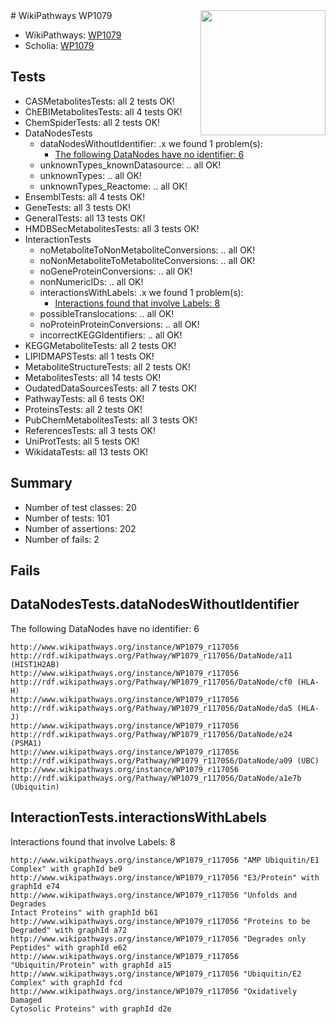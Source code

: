 <img style="float: right; width: 200px" src="https://upload.wikimedia.org/wikipedia/commons/thumb/8/83/Wplogo_with_text_500.png/640px-Wplogo_with_text_500.png" />
# WikiPathways WP1079

* WikiPathways: [WP1079](https://new.wikipathways.org/pathways/WP1079)
* Scholia: [WP1079](https://scholia.toolforge.org/wikipathways/WP1079)
## Tests
* CASMetabolitesTests: all 2 tests OK!
* ChEBIMetabolitesTests: all 4 tests OK!
* ChemSpiderTests: all 2 tests OK!
* DataNodesTests
    * dataNodesWithoutIdentifier: .x we found 1 problem(s):
        * [The following DataNodes have no identifier: 6](#d2d32fa5)
    * unknownTypes_knownDatasource: .. all OK!
    * unknownTypes: .. all OK!
    * unknownTypes_Reactome: .. all OK!
* EnsemblTests: all 4 tests OK!
* GeneTests: all 3 tests OK!
* GeneralTests: all 13 tests OK!
* HMDBSecMetabolitesTests: all 3 tests OK!
* InteractionTests
    * noMetaboliteToNonMetaboliteConversions: .. all OK!
    * noNonMetaboliteToMetaboliteConversions: .. all OK!
    * noGeneProteinConversions: .. all OK!
    * nonNumericIDs: .. all OK!
    * interactionsWithLabels: .x we found 1 problem(s):
        * [Interactions found that involve Labels: 8](#630d267f)
    * possibleTranslocations: .. all OK!
    * noProteinProteinConversions: .. all OK!
    * incorrectKEGGIdentifiers: .. all OK!
* KEGGMetaboliteTests: all 2 tests OK!
* LIPIDMAPSTests: all 1 tests OK!
* MetaboliteStructureTests: all 2 tests OK!
* MetabolitesTests: all 14 tests OK!
* OudatedDataSourcesTests: all 7 tests OK!
* PathwayTests: all 6 tests OK!
* ProteinsTests: all 2 tests OK!
* PubChemMetabolitesTests: all 3 tests OK!
* ReferencesTests: all 3 tests OK!
* UniProtTests: all 5 tests OK!
* WikidataTests: all 13 tests OK!


## Summary

* Number of test classes: 20
* Number of tests: 101
* Number of assertions: 202
* Number of fails: 2

## Fails

<a name="d2d32fa5" />

## DataNodesTests.dataNodesWithoutIdentifier

The following DataNodes have no identifier: 6
```
http://www.wikipathways.org/instance/WP1079_r117056 http://rdf.wikipathways.org/Pathway/WP1079_r117056/DataNode/a11 (HIST1H2AB)
http://www.wikipathways.org/instance/WP1079_r117056 http://rdf.wikipathways.org/Pathway/WP1079_r117056/DataNode/cf0 (HLA-H)
http://www.wikipathways.org/instance/WP1079_r117056 http://rdf.wikipathways.org/Pathway/WP1079_r117056/DataNode/da5 (HLA-J)
http://www.wikipathways.org/instance/WP1079_r117056 http://rdf.wikipathways.org/Pathway/WP1079_r117056/DataNode/e24 (PSMA1)
http://www.wikipathways.org/instance/WP1079_r117056 http://rdf.wikipathways.org/Pathway/WP1079_r117056/DataNode/a09 (UBC)
http://www.wikipathways.org/instance/WP1079_r117056 http://rdf.wikipathways.org/Pathway/WP1079_r117056/DataNode/a1e7b (Ubiquitin)
```

<a name="630d267f" />

## InteractionTests.interactionsWithLabels

Interactions found that involve Labels: 8
```
http://www.wikipathways.org/instance/WP1079_r117056 "AMP Ubiquitin/E1 Complex" with graphId be9
http://www.wikipathways.org/instance/WP1079_r117056 "E3/Protein" with graphId e74
http://www.wikipathways.org/instance/WP1079_r117056 "Unfolds and Degrades
Intact Proteins" with graphId b61
http://www.wikipathways.org/instance/WP1079_r117056 "Proteins to be Degraded" with graphId a72
http://www.wikipathways.org/instance/WP1079_r117056 "Degrades only Peptides" with graphId e62
http://www.wikipathways.org/instance/WP1079_r117056 "Ubiquitin/Protein" with graphId a15
http://www.wikipathways.org/instance/WP1079_r117056 "Ubiquitin/E2 Complex" with graphId fcd
http://www.wikipathways.org/instance/WP1079_r117056 "Oxidatively Damaged
Cytosolic Proteins" with graphId d2e
```

